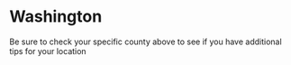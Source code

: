# Washington
Be sure to check your specific county above to see if you have additional tips for your location